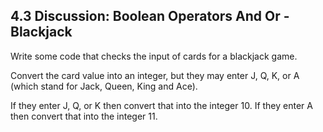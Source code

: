 ## 4.3 Discussion: Boolean Operators And Or - Blackjack


Write some code that checks the input of cards for a blackjack game.

Convert the card value into an integer, but they may enter J, Q, K, or A
(which stand for Jack, Queen, King and Ace).

If they enter J, Q, or K then convert that into the integer 10.
If they enter A then convert that into the integer 11.
